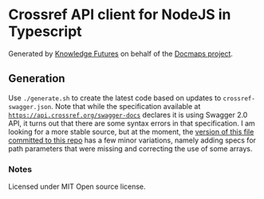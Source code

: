 # Crossref API client for NodeJS in Typescript

Generated by [Knowledge Futures](https://www.knowledgefutures.org/) on behalf of the [Docmaps project](https://docmaps.knowledgefutures.org/).

## Generation

Use `./generate.sh` to create the latest code based on updates to `crossref-swagger.json`. Note that while the specification available
at [`https://api.crossref.org/swagger-docs`](https://api.crossref.org/swagger-docs) declares it is using Swagger 2.0 API, it turns out
that there are some syntax errors in that specification. I am looking for a more stable source, but at the moment, the [version of this
file committed to this repo](/crossref-swagger.json) has a few minor variations, namely adding specs for path parameters that were missing
and correcting the use of some arrays.


### Notes

Licensed under MIT Open source license.
